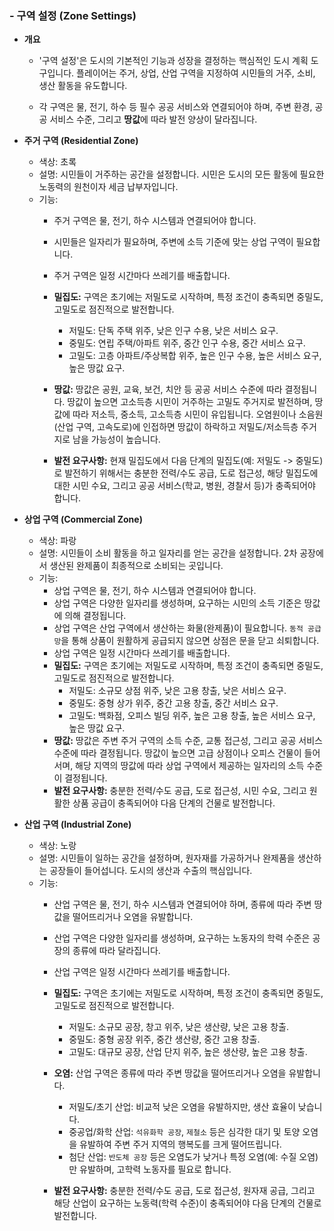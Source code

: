 ### - 구역 설정 (Zone Settings)

- **개요**
    - '구역 설정'은 도시의 기본적인 기능과 성장을 결정하는 핵심적인 도시 계획 도구입니다. 플레이어는 주거, 상업, 산업 구역을 지정하여 시민들의 거주, 소비, 생산 활동을 유도합니다.
      
    - 각 구역은 물, 전기, 하수 등 필수 공공 서비스와 연결되어야 하며, 주변 환경, 공공 서비스 수준, 그리고 **땅값**에 따라 발전 양상이 달라집니다.

- **주거 구역 (Residential Zone)**
    - 색상: 초록
    - 설명: 시민들이 거주하는 공간을 설정합니다. 시민은 도시의 모든 활동에 필요한 노동력의 원천이자 세금 납부자입니다.
    - 기능:
        - 주거 구역은 물, 전기, 하수 시스템과 연결되어야 합니다.
        - 시민들은 일자리가 필요하며, 주변에 소득 기준에 맞는 상업 구역이 필요합니다.
        - 주거 구역은 일정 시간마다 쓰레기를 배출합니다.
          
        - **밀집도:** 구역은 초기에는 저밀도로 시작하며, 특정 조건이 충족되면 중밀도, 고밀도로 점진적으로 발전합니다.
            - 저밀도: 단독 주택 위주, 낮은 인구 수용, 낮은 서비스 요구.
            - 중밀도: 연립 주택/아파트 위주, 중간 인구 수용, 중간 서비스 요구.
            - 고밀도: 고층 아파트/주상복합 위주, 높은 인구 수용, 높은 서비스 요구, 높은 땅값 요구.
        
        - **땅값:** 땅값은 공원, 교육, 보건, 치안 등 공공 서비스 수준에 따라 결정됩니다. 땅값이 높으면 고소득층 시민이 거주하는 고밀도 주거지로 발전하며, 땅값에 따라 저소득, 중소득, 고소득층 시민이 유입됩니다. 오염원이나 소음원(산업 구역, 고속도로)에 인접하면 땅값이 하락하고 저밀도/저소득층 주거지로 남을 가능성이 높습니다.
          
        - **발전 요구사항:** 현재 밀집도에서 다음 단계의 밀집도(예: 저밀도 -> 중밀도)로 발전하기 위해서는 충분한 전력/수도 공급, 도로 접근성, 해당 밀집도에 대한 시민 수요, 그리고 공공 서비스(학교, 병원, 경찰서 등)가 충족되어야 합니다.

- **상업 구역 (Commercial Zone)**
    - 색상: 파랑
    - 설명: 시민들이 소비 활동을 하고 일자리를 얻는 공간을 설정합니다. 2차 공장에서 생산된 완제품이 최종적으로 소비되는 곳입니다.
    - 기능:
        - 상업 구역은 물, 전기, 하수 시스템과 연결되어야 합니다.
        - 상업 구역은 다양한 일자리를 생성하며, 요구하는 시민의 소득 기준은 땅값에 의해 결정됩니다.
        - 상업 구역은 산업 구역에서 생산하는 화물(완제품)이 필요합니다. `동적 공급망`을 통해 상품이 원활하게 공급되지 않으면 상점은 문을 닫고 쇠퇴합니다.
        - 상업 구역은 일정 시간마다 쓰레기를 배출합니다.
        - **밀집도:** 구역은 초기에는 저밀도로 시작하며, 특정 조건이 충족되면 중밀도, 고밀도로 점진적으로 발전합니다.
            - 저밀도: 소규모 상점 위주, 낮은 고용 창출, 낮은 서비스 요구.
            - 중밀도: 중형 상가 위주, 중간 고용 창출, 중간 서비스 요구.
            - 고밀도: 백화점, 오피스 빌딩 위주, 높은 고용 창출, 높은 서비스 요구, 높은 땅값 요구.
        - **땅값:** 땅값은 주변 주거 구역의 소득 수준, 교통 접근성, 그리고 공공 서비스 수준에 따라 결정됩니다. 땅값이 높으면 고급 상점이나 오피스 건물이 들어서며, 해당 지역의 땅값에 따라 상업 구역에서 제공하는 일자리의 소득 수준이 결정됩니다.
        - **발전 요구사항:** 충분한 전력/수도 공급, 도로 접근성, 시민 수요, 그리고 원활한 상품 공급이 충족되어야 다음 단계의 건물로 발전합니다.

- **산업 구역 (Industrial Zone)**
    - 색상: 노랑
    - 설명: 시민들이 일하는 공간을 설정하며, 원자재를 가공하거나 완제품을 생산하는 공장들이 들어섭니다. 도시의 생산과 수출의 핵심입니다.
    - 기능:
        - 산업 구역은 물, 전기, 하수 시스템과 연결되어야 하며, 종류에 따라 주변 땅값을 떨어뜨리거나 오염을 유발합니다.
        - 산업 구역은 다양한 일자리를 생성하며, 요구하는 노동자의 학력 수준은 공장의 종류에 따라 달라집니다.
        - 산업 구역은 일정 시간마다 쓰레기를 배출합니다.
          
        - **밀집도:** 구역은 초기에는 저밀도로 시작하며, 특정 조건이 충족되면 중밀도, 고밀도로 점진적으로 발전합니다.
            - 저밀도: 소규모 공장, 창고 위주, 낮은 생산량, 낮은 고용 창출.
            - 중밀도: 중형 공장 위주, 중간 생산량, 중간 고용 창출.
            - 고밀도: 대규모 공장, 산업 단지 위주, 높은 생산량, 높은 고용 창출.
              
        - **오염:** 산업 구역은 종류에 따라 주변 땅값을 떨어뜨리거나 오염을 유발합니다.
            - 저밀도/초기 산업: 비교적 낮은 오염을 유발하지만, 생산 효율이 낮습니다.
            - 중공업/화학 산업: `석유화학 공장`, `제철소` 등은 심각한 대기 및 토양 오염을 유발하여 주변 주거 지역의 행복도를 크게 떨어뜨립니다.
            - 첨단 산업: `반도체 공장` 등은 오염도가 낮거나 특정 오염(예: 수질 오염)만 유발하며, 고학력 노동자를 필요로 합니다.
              
        - **발전 요구사항:** 충분한 전력/수도 공급, 도로 접근성, 원자재 공급, 그리고 해당 산업이 요구하는 노동력(학력 수준)이 충족되어야 다음 단계의 건물로 발전합니다.